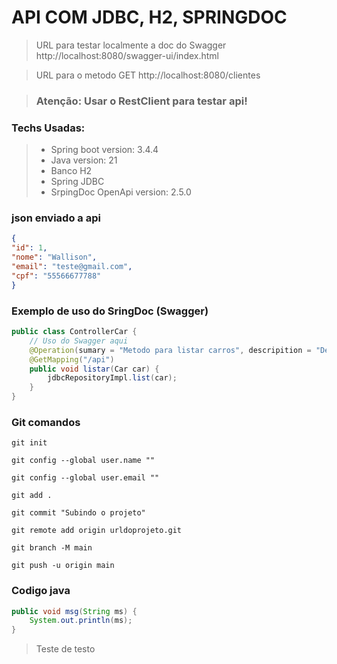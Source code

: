 # API COM JDBC, H2, SPRINGDOC

> URL para testar localmente a doc do Swagger
http://localhost:8080/swagger-ui/index.html

> URL para o metodo GET http://localhost:8080/clientes

> ### **Atenção:** Usar o RestClient para testar api!
### Techs Usadas:
> * Spring boot version: 3.4.4
> * Java version: 21
> * Banco H2
> * Spring JDBC
> * SrpingDoc OpenApi version: 2.5.0


### json enviado a api
```json
{
"id": 1,
"nome": "Wallison",
"email": "teste@gmail.com",
"cpf": "55566677788"
}
```
### Exemplo de uso do SringDoc (Swagger)
~~~java
public class ControllerCar {
    // Uso do Swagger aqui
    @Operation(sumary = "Metodo para listar carros", descripition = "Descrição")
    @GetMapping("/api")
    public void listar(Car car) {
        jdbcRepositoryImpl.list(car);
    }
}
~~~

### Git comandos
~~~git
git init
~~~
~~~git
git config --global user.name ""
~~~
~~~git
git config --global user.email ""
~~~
~~~git
git add .
~~~
~~~git
git commit "Subindo o projeto"
~~~
~~~git
git remote add origin urldoprojeto.git
~~~
~~~git
git branch -M main
~~~
~~~git
git push -u origin main
~~~

### Codigo java
```java
public void msg(String ms) {
    System.out.println(ms);
}
```

> Teste
> de testo